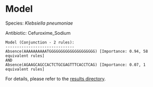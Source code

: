 
# Model

Species: *Klebsiella pneumoniae*

Antibiotic: Cefuroxime_Sodium

```
Model (Conjunction - 2 rules):
------------------------------
Absence(AAAAAAAAAATGGGGGGGGGGGGGGGGGGGG) [Importance: 0.94, 58 equivalent rules]
AND
Absence(AGAAGCAGCCACTCTGCGAGTTTCACCTCAG) [Importance: 0.07, 1 equivalent rules]

```

For details, please refer to the [results directory](../../../../../results/scm_b/klebsiella%20pneumoniae/cefuroxime_sodium/repeat_10/).

